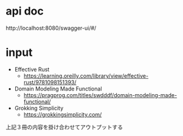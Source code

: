 # api doc

http://localhost:8080/swagger-ui/#/

# input

- Effective Rust
  - https://learning.oreilly.com/library/view/effective-rust/9781098151393/
- Domain Modeling Made Functional
  - https://pragprog.com/titles/swdddf/domain-modeling-made-functional/
- Grokking Simplicity
  - https://grokkingsimplicity.com/

上記３冊の内容を掛け合わせてアウトプットする
